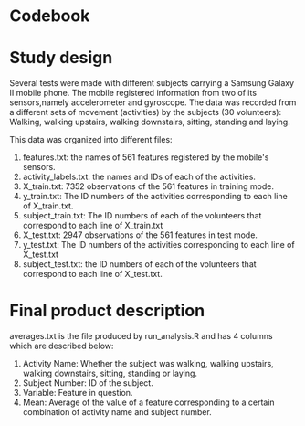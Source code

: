 # Codebook

# Study design
Several tests were made with different subjects carrying a Samsung Galaxy II mobile phone. The mobile registered information from two
of its sensors,namely accelerometer and gyroscope. The data was recorded from a different sets of movement (activities) by the subjects (30 volunteers):
Walking, walking upstairs, walking downstairs, sitting, standing and laying.

This data was organized into different files:

1. features.txt: the names of 561 features registered by the mobile's sensors.
2. activity_labels.txt: the names and IDs of each of the activities.
3. X_train.txt: 7352 observations of the 561 features in training mode.
4. y_train.txt: The ID numbers of the activities corresponding to each line of X_train.txt.
5. subject_train.txt: The ID numbers of each of the volunteers that correspond to each line of X_train.txt 
6. X_test.txt: 2947 observations of the 561 features in test mode.
7. y_test.txt: The ID numbers of the activities corresponding to each line of X_test.txt
8. subject_test.txt: the ID numbers of each of the volunteers that correspond to each line of X_test.txt.

# Final product description
averages.txt is the file produced by run_analysis.R and has 4 columns which are described below: 

1. Activity Name: Whether the subject was walking, walking upstairs, walking downstairs, sitting, standing or laying.
2. Subject Number: ID of the subject.
3. Variable: Feature in question.
4. Mean: Average of the value of a feature corresponding to a certain combination of activity name and subject number.
